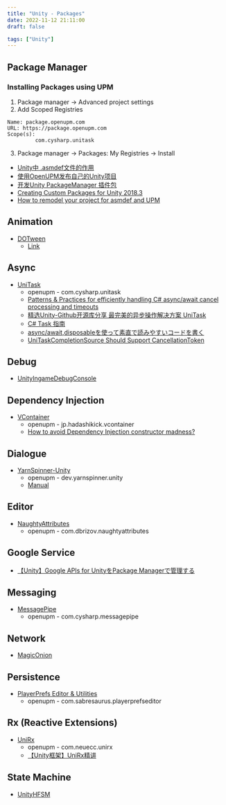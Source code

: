 ```yaml
---
title: "Unity - Packages"
date: 2022-11-12 21:11:00
draft: false

tags: ["Unity"]
---
```


## Package Manager
### Installing Packages using UPM
1. Package manager ->  Advanced project settings
2. Add Scoped Registries

```
Name: package.openupm.com
URL: https://package.openupm.com
Scope(s): 
         com.cysharp.unitask
```
3. Package manager -> Packages: My Registries -> Install

* [Unity中 .asmdef文件的作用](https://zhuanlan.zhihu.com/p/139090680)
* [使用OpenUPM发布自己的Unity项目](https://zhuanlan.zhihu.com/p/146565975)
* [开发Unity PackageManager 插件包](https://www.jianshu.com/p/153841d65846)
* [Creating Custom Packages for Unity 2018.3](https://neogeek.dev/creating-custom-packages-for-unity-2018.3/)
* [How to remodel your project for asmdef and UPM](https://gametorrahod.com/how-to-asmdef-upm/?fbclid=IwAR31P12StjzcTi9IO1vDvwWJIwaKHxIEmUQLic6K1LGElmwv6OFRqe8sVig)


## Animation
- [DOTween](https://github.com/Demigiant/dotween)
  - [Link](http://dotween.demigiant.com/download.php#download)

## Async
- [UniTask](https://github.com/Cysharp/UniTask)    
  - openupm - com.cysharp.unitask
  - [Patterns & Practices for efficiently handling C# async/await cancel processing and timeouts](https://neuecc.medium.com/patterns-practices-for-efficiently-handling-c-async-await-cancel-processing-and-timeouts-b419ce5f69a4)
  - [精选Unity-Github开源库分享 最完美的异步操作解决方案 UniTask](https://www.bilibili.com/video/BV1NG411s7hN/?spm_id_from=333.788)
  - [C# Task 指南](http://www.liuocean.com/2022/10/11/c-task-zhi-nan/)
  - [async/await,disposableを使って素直で読みやすいコードを書く](https://learning.unity3d.jp/7224/)
  - [UniTaskCompletionSource Should Support CancellationToken](https://github.com/Cysharp/UniTask/issues/81)

## Debug
- [UnityIngameDebugConsole](https://github.com/yasirkula/UnityIngameDebugConsole)

## Dependency Injection
- [VContainer](https://github.com/hadashiA/VContainer)  
  - openupm - jp.hadashikick.vcontainer  
  - [How to avoid Dependency Injection constructor madness?](https://stackoverflow.com/questions/2420193/how-to-avoid-dependency-injection-constructor-madness)

## Dialogue 
- [YarnSpinner-Unity](https://github.com/YarnSpinnerTool/YarnSpinner-Unity) 
  - openupm - dev.yarnspinner.unity
  - [Manual](https://docs.yarnspinner.dev/)

## Editor
- [NaughtyAttributes](https://github.com/dbrizov/NaughtyAttributes)  
  - openupm - com.dbrizov.naughtyattributes

## Google Service
- [【Unity】Google APIs for UnityをPackage Managerで管理する](https://kingmo.jp/kumonos/unity-google-apis-for-unity-import-package-manager/)

## Messaging 
- [MessagePipe](https://github.com/HoshikawaRyuukou/UnityDev/main/Note/Package/Messaging/MessagePipe.md)    
  - openupm - com.cysharp.messagepipe

## Network
- [MagicOnion](https://github.com/Cysharp/MagicOnion)

## Persistence
- [PlayerPrefs Editor & Utilities](https://github.com/sabresaurus/PlayerPrefsEditor)
  - openupm - com.sabresaurus.playerprefseditor

## Rx (Reactive Extensions)
- [UniRx](https://github.com/neuecc/UniRx)    
  - openupm - com.neuecc.unirx
  - [【Unity框架】UniRx精讲](https://www.bilibili.com/read/cv15236973)

## State Machine
- [UnityHFSM](https://github.com/Inspiaaa/UnityHFSM)
